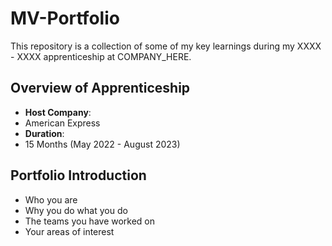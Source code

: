 # MV-Portfolio

This repository is a collection of some of my key learnings during my XXXX - XXXX apprenticeship at COMPANY_HERE.

## Overview of Apprenticeship
- **Host Company**:
- American Express
- **Duration**:
- 15 Months (May 2022 - August 2023)

## Portfolio Introduction
- Who you are
- Why you do what you do
- The teams you have worked on
- Your areas of interest
